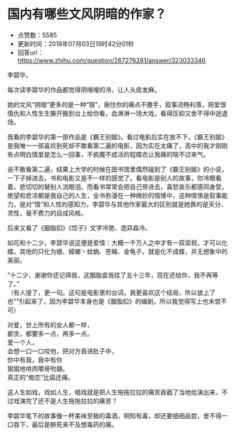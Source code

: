 # 国内有哪些文风阴暗的作家？
- 点赞数：5585
- 更新时间：2018年07月03日19时42分01秒
- 回答url：https://www.zhihu.com/question/267276281/answer/323033346
<body>
 <p data-pid="qcPJzd8R">李碧华。</p>
 <p data-pid="jhW-N8-d">每次读李碧华的作品都觉得阴嗖嗖的冷，让人头皮发麻。</p>
 <p data-pid="CFOLICXx">她的文风“阴暗”更多的是一种“狠”，揪住你的痛点不撒手，叙事流畅利落，把爱恨情仇和人性生生撕开搬到台上给你看，血淋淋一场大戏，看得压抑又舍不得中途退场。</p>
 <p data-pid="sHY5hH_r">我看的李碧华的第一部作品是《霸王别姬》。看过电影后实在放不下，《霸王别姬》是我唯一一部喜欢到死却不敢看第二遍的电影，因为实在太痛了，高中的我才刚刚有点明白情爱是怎么一回事，不疯魔不成活的程蝶衣让我痛的喘不过来气。</p>
 <p data-pid="qsGsOcJM">说不敢看第二遍，结果上大学的时候在图书馆里偶然碰到了《霸王别姬》的小说，一下子掉进去，书和电影又是不一样的感觉了。看电影是别人的故事，你冷眼看着，悲切切的替别人流眼泪。而看书常常会把自己带进去，喜怒哀乐都感同身受，绝望和悲凉都是我自己的人生，全书弥漫在一种微妙的情愫中，这种情愫是叙事能力，是对“情”和人性的感知力，李碧华与其他作家最大的区别就是她靠的是天分、灵性，毫不费力的自成风格。</p>
 <p data-pid="JtbW4prh">后来又看了《胭脂扣》《饺子》文字冷艳、诡异森冷。</p>
 <p data-pid="LstPtOMv">如花和十二少，李碧华说这便是爱情：大概一千万人之中才有一双梁祝，才可以化蝶。其他的只化为蛾、蟑螂丶蚊蚋、苍蝇、金龟子。就是化不成蝶，并无想象中的美丽。</p>
 <p data-pid="4zByWigW">“十二少，谢谢你还记得我，这胭脂盒我挂了五十三年，现在还给你，我不再等了。”<br>
  （有人提了，更一句。这句是电影里的台词，我更喜欢这个结局，所以放上了也“”引起来了，因为李碧华本身也是《胭脂扣》的编剧，所以我觉得写上也未尝不可）</p>
 <p data-pid="wKPDthIG">对爱，世上所有的女人都一样，<br>
  都贪，都要多一点，再多一点。<br>
  爱一个人，<br>
  会想一口一口咬他，把对方吞进肚子中，<br>
  你中有我，我中有你<br>
  狠狠地啃肉嚼骨吮髓。<br>
  真正的“痴恋”比癌还痛。</p>
 <p data-pid="Dy0u4KyG">这人生如戏，戏如人生，唱戏就是把人生拖拖拉拉的痛苦直截了当地给演出来，不过戏演完了还不是人生拖拖拉拉的痛苦？</p>
 <p data-pid="pyZ5KCdh">李碧华笔下的故事像一杯美味至极的毒酒，明知有毒，却还要细细品尝，舍不得一口吞下，最后是醉死来不及想毒药的痛。</p>
</body>